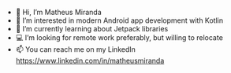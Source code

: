 - 👋 Hi, I’m Matheus Miranda
- 👀 I’m interested in modern Android app development with Kotlin
- 🌱 I’m currently learning about Jetpack libraries
- 💻 I’m looking for remote work preferably, but willing to relocate
- 📫 You can reach me on my LinkedIn https://www.linkedin.com/in/matheusmiranda

<!---
matheus-miranda/matheus-miranda is a ✨ special ✨ repository because its `README.md` (this file) appears on your GitHub profile.
You can click the Preview link to take a look at your changes.
--->

